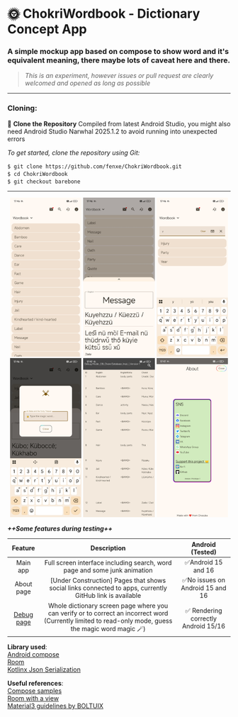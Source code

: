 # 🌞 ChokriWordbook - Dictionary Concept App
### A simple mockup app based on compose to show word and it's equivalent meaning, there maybe lots of caveat here and there.
> *This is an experiment, however issues or pull request are clearly welcomed and opened as long as possible*

------
### Cloning:

🚀 **Clone the Repository**
Compiled from latest Android Studio, you might also need Android Studio Narwhal 2025.1.2 to avoid running into unexpected errors

*To get started, clone the repository using Git:*

```bash
$ git clone https://github.com/fenxe/ChokriWordbook.git
$ cd ChokriWordbook
$ git checkout barebone
```

------
<div align="center">
<img src="Screens/1Screenshot_2025-08-11-17-46-06-704_open.sesame.wordbook.jpg" width="32%" />
<img src="Screens/2Screenshot_2025-08-11-17-46-06-704_open.sesame.wordbook.jpg" width="32%" />
<img src="Screens/3Screenshot_2025-08-11-17-46-06-704_open.sesame.wordbook.jpg" width="32%"/>
<img src="Screens/4Screenshot_2025-08-11-17-46-06-704_open.sesame.wordbook.jpg" width="32%" />
<img src="Screens/5Screenshot_2025-08-11-17-46-06-704_open.sesame.wordbook.jpg" width="32%" />
<img src="Screens/6Screenshot_2025-08-11-17-46-06-704_open.sesame.wordbook.jpg" width="32%" />
</div>

***++Some features during testing++***

| Feature | Description | Android (Tested) |
| :-----------: | :-----------: | :-----------: |
| Main app | Full screen interface including search, word page and some junk animation | ✅Android 15 and 16 |
| About page | [Under Construction] Pages that shows social links connected to apps, currently GitHub link is available | ✅No issues on Android 15 and 16 |
| [Debug page](<img src="Screens/5Screenshot_2025-08-11-17-46-06-704_open.sesame.wordbook.jpg" width="40%" />) | Whole dictionary screen page where you can verify or to correct an incorrect word (Currently limited to read-only mode, guess the magic word magic 🪄) | ✅ Rendering correctly Android 15/16 |



**Library used**:  
[Android compose](https://developer.android.com/compose)  
[Room](https://developer.android.com/jetpack/androidx/releases/room)  
[Kotlinx Json Serialization](https://github.com/Kotlin/kotlinx.serialization)

**Useful references**:  
[Compose samples](https://github.com/android/compose-samples)  
[Room with a view](https://developer.android.com/codelabs/android-room-with-a-view-kotlin)  
[Material3 guidelines by BOLTUIX](https://github.com/boltuix-store/Material-Design-Components)
